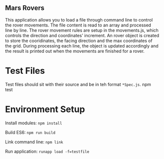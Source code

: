 Mars Rovers
---

This application allows you to load a file through command line to control the rover movements. 
The file content is read to an array and processed line by line. The rover movement rules are setup in the movements.js, which controls the direction and coordinates' increment. An rover object is created to store the cooridinates, the facing direction and the max coordinates of the grid. 
During processing each line, the object is updated accordingly and the result is printed out when the movements are finished for a rover.

# Test Files

Test files should sit with their source and be in teh format `*Spec.js`.
  npm test

# Environment Setup

Install modules: `npm install`

Build ES6: `npm run build`

Link command line: `npm link`

Run application: `runapp load -f=testfile`


